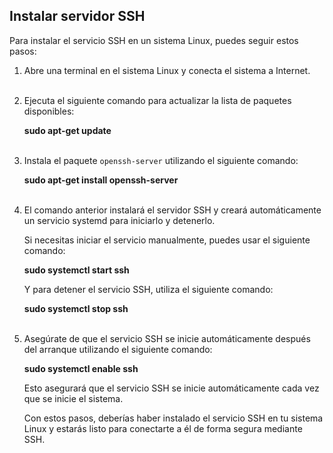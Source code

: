 ## Instalar servidor SSH

Para instalar el servicio SSH en un sistema Linux, puedes seguir estos pasos:

1. Abre una terminal en el sistema Linux y conecta el sistema a Internet.<br><br>


2. Ejecuta el siguiente comando para actualizar la lista de paquetes disponibles: 

   **sudo apt-get update** <br><br>



3. Instala el paquete `openssh-server` utilizando el siguiente comando:

    **sudo apt-get install openssh-server** <br><br>



4. El comando anterior instalará el servidor SSH y creará automáticamente un servicio systemd para iniciarlo y detenerlo. 

   Si necesitas iniciar el servicio manualmente, puedes usar el siguiente comando:

   **sudo systemctl start ssh**


   Y para detener el servicio SSH, utiliza el siguiente comando:

   **sudo systemctl stop ssh** <br><br>



5. Asegúrate de que el servicio SSH se inicie automáticamente después del arranque utilizando el siguiente comando:

   **sudo systemctl enable ssh**


   Esto asegurará que el servicio SSH se inicie automáticamente cada vez que se inicie el sistema.

   Con estos pasos, deberías haber instalado el servicio SSH en tu sistema Linux y estarás listo para conectarte a él de forma segura mediante SSH.

